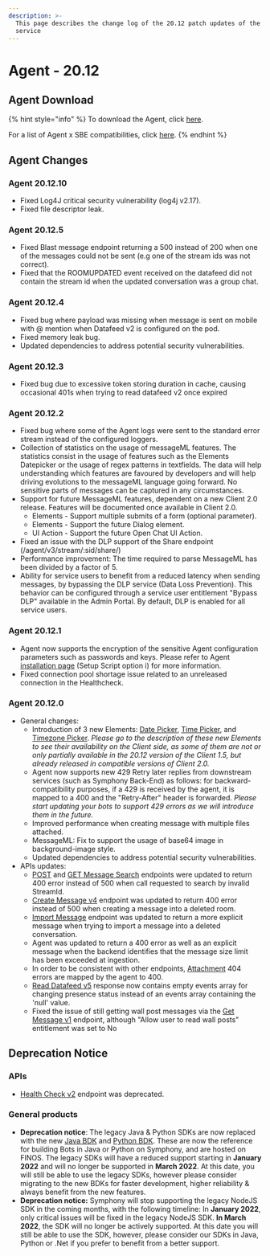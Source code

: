 ```yaml
---
description: >-
  This page describes the change log of the 20.12 patch updates of the Agent
  service
---
```


# Agent - 20.12

## Agent Download

{% hint style="info" %}
To download the Agent, click [here](agent-20.12.md#agent-download).

For a list of Agent x SBE compatibilities, click [here](../../agent-guide/sbe-x-agent-compatibility-matrix.md).
{% endhint %}

## Agent Changes

### Agent 20.12.10

* Fixed Log4J critical security vulnerability (log4j v2.17).
* Fixed file descriptor leak.

### Agent 20.12.5

* Fixed Blast message endpoint returning a 500 instead of 200 when one of the messages could not be sent (e.g one of the stream ids was not correct).&#x20;
* Fixed that the ROOMUPDATED event received on the datafeed did not contain the stream id when the updated conversation was a group chat.

### Agent 20.12.4

* Fixed bug where payload was missing when message is sent on mobile with @ mention when Datafeed v2 is configured on the pod.
* Fixed memory leak bug.
* Updated dependencies to address potential security vulnerabilities.

### Agent 20.12.3

* Fixed bug due to excessive token storing duration in cache, causing occasional 401s when trying to read datafeed v2 once expired

### Agent 20.12.2

* Fixed bug where some of the Agent logs were sent to the standard error stream instead of the configured loggers.
* Collection of statistics on the usage of messageML features. The statistics consist in the usage of features such as the Elements Datepicker or the usage of regex patterns in  textfields. The data will help understanding which features are favoured by developers and will help driving evolutions to the messageML language going forward. No sensitive parts of messages can be captured in any circumstances.
* Support for future MessageML features, dependent on a new Client 2.0 release. Features will be documented once available in Client 2.0.
  * Elements - Support multiple submits of a form (optional parameter).
  * Elements - Support the future Dialog element.&#x20;
  * UI Action - Support the future Open Chat UI Action.
* Fixed an issue with the DLP support of the Share endpoint (/agent/v3/stream/:sid/share/)
* Performance improvement: The time required to parse MessageML has been divided by a factor of 5.
* Ability for service users to benefit from a reduced latency when sending messages, by bypassing the DLP service (Data Loss Prevention). This behavior can be configured through a service user entitlement "Bypass DLP" available in the Admin Portal. By default, DLP is enabled for all service users.

### Agent 20.12.1

* Agent now supports the encryption of the sensitive Agent configuration parameters such as passwords and keys. Please refer to Agent [installation page](https://docs.developers.symphony.com/v/v20.12/admin-guide/agent-guide/agent-2.x-and-above-installation#overview-of-the-setup-script) (Setup Script option i) for more information.&#x20;
* Fixed connection pool shortage issue related to an unreleased connection in the Healthcheck.

### Agent 20.12.0

* General changes:
  * Introduction of 3 new Elements: [Date Picker](../../../building-bots-on-symphony/messages/overview-of-messageml/symphony-elements-1/date-picker.md), [Time Picker](../../../building-bots-on-symphony/messages/overview-of-messageml/symphony-elements-1/time-picker.md), and [Timezone Picker](../../../building-bots-on-symphony/messages/overview-of-messageml/symphony-elements-1/timezone-picker.md). _Please go to the description of these new Elements to see their availability on the Client side, as some of them are not or only partially available in the 20.12 version of the Client 1.5, but already released in compatible versions of Client 2.0._
  * Agent now supports new 429 Retry later replies from downstream services (such as Symphony Back-End) as follows: for backward-compatibility purposes, if a 429 is received by the agent, it is mapped to a 400 and the "Retry-After" header is forwarded. _Please start updating your bots to support 429 errors as we will introduce them in the future._
  * Improved performance when creating message with multiple files attached.
  * MessageML: Fix to support the usage of base64 image in background-image style.
  * Updated dependencies to address potential security vulnerabilities.
* APIs updates:
  * [POST](https://developers.symphony.com/restapi/v20.12/reference#message-search-post) and [GET Message Search](https://developers.symphony.com/restapi/v20.12/reference#message-search-get) endpoints were updated to return 400 error instead of 500 when call requested to search by invalid StreamId.
  * [Create Message v4](https://developers.symphony.com/restapi/v20.12/reference#create-message-v4) endpoint was updated to return 400 error instead of 500 when creating a message into a deleted room.
  * [Import Message](https://developers.symphony.com/restapi/v20.12/reference#import-message-v4) endpoint was updated to return a more explicit message when trying to import a message into a deleted conversation.
  * Agent was updated to return a 400 error as well as an explicit message when the backend identifies that the message size limit has been exceeded at ingestion.
  * In order to be consistent with other endpoints, [Attachment](https://developers.symphony.com/restapi/v20.12/reference#attachment) 404 errors are mapped by the agent to 400.
  * [Read Datafeed v5](https://developers.symphony.com/restapi/v20.12/reference#read-datafeed-v5) response now contains empty events array for changing presence status instead of an events array containing the 'null' value.
  * Fixed the issue of still getting wall post messages via the [Get Message v1](https://developers.symphony.com/restapi/v20.12/reference#get-message-v1) endpoint, although "Allow user to read wall posts" entitlement was set to No



## **Deprecation Notice**

### **APIs**

* [Health Check v2](https://developers.symphony.com/restapi/v20.12/reference#health-check-v2) endpoint was deprecated.

### **General products**

* **Deprecation notice**: The legacy Java & Python SDKs are now replaced with the new [Java BDK](https://github.com/finos/symphony-bdk-java) and [Python BDK](https://github.com/finos/symphony-bdk-python). These are now the reference for building Bots in Java or Python on Symphony, and are hosted on FINOS. The legacy SDKs will have a reduced support starting in **January 2022** and will no longer be supported in **March 2022**. At this date, you will still be able to use the legacy SDKs, however please consider migrating to the new BDKs for faster development, higher reliability & always benefit from the new features.&#x20;
* **Deprecation notice:** Symphony will stop supporting the legacy NodeJS SDK in the coming months, with the following timeline: In **January 2022**, only critical issues will be fixed in the legacy NodeJS SDK. **In March 2022**, the SDK will no longer be actively supported. At this date you will still be able to use the SDK, however, please consider our SDKs in Java, Python or .Net if you prefer to benefit from a better support.
